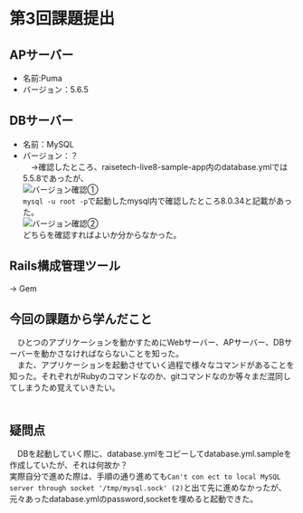 # 第3回課題提出
## APサーバー
- 名前:Puma
- バージョン：5.6.5  

## DBサーバー
- 名前：MySQL
- バージョン：？  
　→確認したところ、raisetech-live8-sample-app内のdatabase.ymlでは5.5.8であったが、  
![バージョン確認①](./RaiseTech/DBver.check01.png)  
`mysql -u root -p`で起動したmysql内で確認したところ8.0.34と記載があった。  
![バージョン確認②](./RaiseTech/DBver.check02.png)  
どちらを確認すればよいか分からなかった。  

## Rails構成管理ツール
→ Gem
## 今回の課題から学んだこと
　ひとつのアプリケーションを動かすためにWebサーバー、APサーバー、DBサーバーを動かさなければならないことを知った。  
　また、アプリケーションを起動させていく過程で様々なコマンドがあることを知った。それぞれがRubyのコマンドなのか、gitコマンドなのか等々まだ混同してしまうため覚えていきたい。  
　
## 疑問点
　DBを起動していく際に、database.ymlをコピーしてdatabase.yml.sampleを作成していたが、それは何故か？  
実際自分で進めた際は、手順の通り進めても`Can't con ect to local MySQL server through socket '/tmp/mysql.sock' (2)`と出て先に進めなかったが、元々あったdatabase.ymlのpassword,socketを埋めると起動できた。  
